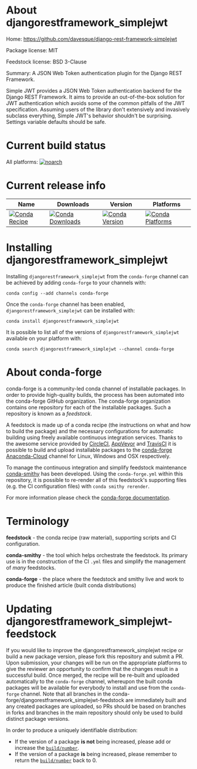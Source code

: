 About djangorestframework_simplejwt
===================================

Home: https://github.com/davesque/django-rest-framework-simplejwt

Package license: MIT

Feedstock license: BSD 3-Clause

Summary: A JSON Web Token authentication plugin for the Django REST Framework.

Simple JWT provides a JSON Web Token authentication backend for the Django REST Framework. It aims to provide an out-of-the-box solution for JWT authentication which avoids some of the common pitfalls of the JWT specification. Assuming users of the library don't extensively and invasively subclass everything, Simple JWT's behavior shouldn't be surprising. Settings variable defaults should be safe.

Current build status
====================

All platforms:
[![noarch](https://img.shields.io/circleci/project/github/conda-forge/djangorestframework_simplejwt-feedstock/master.svg?label=noarch)](https://circleci.com/gh/conda-forge/djangorestframework_simplejwt-feedstock)

Current release info
====================

| Name | Downloads | Version | Platforms |
| --- | --- | --- | --- |
| [![Conda Recipe](https://img.shields.io/badge/recipe-djangorestframework_simplejwt-green.svg)](https://anaconda.org/conda-forge/djangorestframework_simplejwt) | [![Conda Downloads](https://img.shields.io/conda/dn/conda-forge/djangorestframework_simplejwt.svg)](https://anaconda.org/conda-forge/djangorestframework_simplejwt) | [![Conda Version](https://img.shields.io/conda/vn/conda-forge/djangorestframework_simplejwt.svg)](https://anaconda.org/conda-forge/djangorestframework_simplejwt) | [![Conda Platforms](https://img.shields.io/conda/pn/conda-forge/djangorestframework_simplejwt.svg)](https://anaconda.org/conda-forge/djangorestframework_simplejwt) |

Installing djangorestframework_simplejwt
========================================

Installing `djangorestframework_simplejwt` from the `conda-forge` channel can be achieved by adding `conda-forge` to your channels with:

```
conda config --add channels conda-forge
```

Once the `conda-forge` channel has been enabled, `djangorestframework_simplejwt` can be installed with:

```
conda install djangorestframework_simplejwt
```

It is possible to list all of the versions of `djangorestframework_simplejwt` available on your platform with:

```
conda search djangorestframework_simplejwt --channel conda-forge
```


About conda-forge
=================

conda-forge is a community-led conda channel of installable packages.
In order to provide high-quality builds, the process has been automated into the
conda-forge GitHub organization. The conda-forge organization contains one repository
for each of the installable packages. Such a repository is known as a *feedstock*.

A feedstock is made up of a conda recipe (the instructions on what and how to build
the package) and the necessary configurations for automatic building using freely
available continuous integration services. Thanks to the awesome service provided by
[CircleCI](https://circleci.com/), [AppVeyor](https://www.appveyor.com/)
and [TravisCI](https://travis-ci.org/) it is possible to build and upload installable
packages to the [conda-forge](https://anaconda.org/conda-forge)
[Anaconda-Cloud](https://anaconda.org/) channel for Linux, Windows and OSX respectively.

To manage the continuous integration and simplify feedstock maintenance
[conda-smithy](https://github.com/conda-forge/conda-smithy) has been developed.
Using the ``conda-forge.yml`` within this repository, it is possible to re-render all of
this feedstock's supporting files (e.g. the CI configuration files) with ``conda smithy rerender``.

For more information please check the [conda-forge documentation](https://conda-forge.org/docs/).

Terminology
===========

**feedstock** - the conda recipe (raw material), supporting scripts and CI configuration.

**conda-smithy** - the tool which helps orchestrate the feedstock.
                   Its primary use is in the construction of the CI ``.yml`` files
                   and simplify the management of *many* feedstocks.

**conda-forge** - the place where the feedstock and smithy live and work to
                  produce the finished article (built conda distributions)


Updating djangorestframework_simplejwt-feedstock
================================================

If you would like to improve the djangorestframework_simplejwt recipe or build a new
package version, please fork this repository and submit a PR. Upon submission,
your changes will be run on the appropriate platforms to give the reviewer an
opportunity to confirm that the changes result in a successful build. Once
merged, the recipe will be re-built and uploaded automatically to the
`conda-forge` channel, whereupon the built conda packages will be available for
everybody to install and use from the `conda-forge` channel.
Note that all branches in the conda-forge/djangorestframework_simplejwt-feedstock are
immediately built and any created packages are uploaded, so PRs should be based
on branches in forks and branches in the main repository should only be used to
build distinct package versions.

In order to produce a uniquely identifiable distribution:
 * If the version of a package **is not** being increased, please add or increase
   the [``build/number``](https://conda.io/docs/user-guide/tasks/build-packages/define-metadata.html#build-number-and-string).
 * If the version of a package **is** being increased, please remember to return
   the [``build/number``](https://conda.io/docs/user-guide/tasks/build-packages/define-metadata.html#build-number-and-string)
   back to 0.
